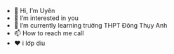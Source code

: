 - 👋 Hi, I’m Uyên
- 👀 I’m interested in you
- 🌱 I’m currently learning trường THPT Đông Thụy Anh
- 📫 How to reach me call
- ❤ i lớp diu
<!--- 
Uyeb/Uyeb is a ✨ special ✨ repository because its `README.md` (this file) appears on your GitHub profile.
You can click the Preview link to take a look at your changes.
--
